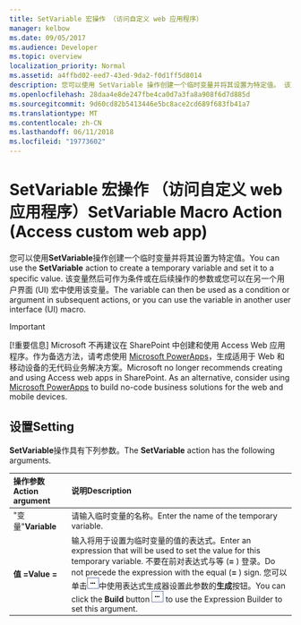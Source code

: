 ```yaml
---
title: SetVariable 宏操作 （访问自定义 web 应用程序）
manager: kelbow
ms.date: 09/05/2017
ms.audience: Developer
ms.topic: overview
localization_priority: Normal
ms.assetid: a4ffbd02-eed7-43ed-9da2-f0d1ff5d8014
description: 您可以使用 SetVariable 操作创建一个临时变量并将其设置为特定值。 该变量然后可作为条件或在后续操作的参数或您可以在另一个用户界面 (UI) 宏中使用该变量。
ms.openlocfilehash: 28daa4e8de247fbe4ca0d7a3fa8a908f6d7d885d
ms.sourcegitcommit: 9d60cd82b5413446e5bc8ace2cd689f683fb41a7
ms.translationtype: MT
ms.contentlocale: zh-CN
ms.lasthandoff: 06/11/2018
ms.locfileid: "19773602"
---
```

# <a name="setvariable-macro-action-access-custom-web-app"></a><span data-ttu-id="2112a-104">SetVariable 宏操作 （访问自定义 web 应用程序）</span><span class="sxs-lookup"><span data-stu-id="2112a-104">SetVariable Macro Action (Access custom web app)</span></span>

<span data-ttu-id="2112a-105">您可以使用**SetVariable**操作创建一个临时变量并将其设置为特定值。</span><span class="sxs-lookup"><span data-stu-id="2112a-105">You can use the **SetVariable** action to create a temporary variable and set it to a specific value.</span></span> <span data-ttu-id="2112a-106">该变量然后可作为条件或在后续操作的参数或您可以在另一个用户界面 (UI) 宏中使用该变量。</span><span class="sxs-lookup"><span data-stu-id="2112a-106">The variable can then be used as a condition or argument in subsequent actions, or you can use the variable in another user interface (UI) macro.</span></span> 
  
> [!IMPORTANT]
> <span data-ttu-id="2112a-p103">[!重要信息] Microsoft 不再建议在 SharePoint 中创建和使用 Access Web 应用程序。作为备选方法，请考虑使用 [Microsoft PowerApps](https://powerapps.microsoft.com/en-us/)，生成适用于 Web 和移动设备的无代码业务解决方案。</span><span class="sxs-lookup"><span data-stu-id="2112a-p103">Microsoft no longer recommends creating and using Access web apps in SharePoint. As an alternative, consider using [Microsoft PowerApps](https://powerapps.microsoft.com/en-us/) to build no-code business solutions for the web and mobile devices.</span></span> 
  
## <a name="setting"></a><span data-ttu-id="2112a-109">设置</span><span class="sxs-lookup"><span data-stu-id="2112a-109">Setting</span></span>

<span data-ttu-id="2112a-110">**SetVariable**操作具有下列参数。</span><span class="sxs-lookup"><span data-stu-id="2112a-110">The **SetVariable** action has the following arguments.</span></span> 
  
|<span data-ttu-id="2112a-111">**操作参数**</span><span class="sxs-lookup"><span data-stu-id="2112a-111">**Action argument**</span></span>|<span data-ttu-id="2112a-112">**说明**</span><span class="sxs-lookup"><span data-stu-id="2112a-112">**Description**</span></span>|
|:-----|:-----|
|<span data-ttu-id="2112a-113">"变量"</span><span class="sxs-lookup"><span data-stu-id="2112a-113">**Variable**</span></span> <br/> |<span data-ttu-id="2112a-114">请输入临时变量的名称。</span><span class="sxs-lookup"><span data-stu-id="2112a-114">Enter the name of the temporary variable.</span></span>  <br/> |
|<span data-ttu-id="2112a-115">**值 =**</span><span class="sxs-lookup"><span data-stu-id="2112a-115">**Value =**</span></span> <br/> |<span data-ttu-id="2112a-116">输入将用于设置为临时变量的值的表达式。</span><span class="sxs-lookup"><span data-stu-id="2112a-116">Enter an expression that will be used to set the value for this temporary variable.</span></span> <span data-ttu-id="2112a-117">不要在前对表达式与等 (**=** ) 登录。</span><span class="sxs-lookup"><span data-stu-id="2112a-117">Do not precede the expression with the equal (**=** ) sign.</span></span> <span data-ttu-id="2112a-118">您可以单击![公式](media/buildbut_ZA06047218.gif "公式")中使用表达式生成器设置此参数的**生成**按钮。</span><span class="sxs-lookup"><span data-stu-id="2112a-118">You can click the **Build** button ![Formula](media/buildbut_ZA06047218.gif "Formula") to use the Expression Builder to set this argument.</span></span>  <br/> |
   

